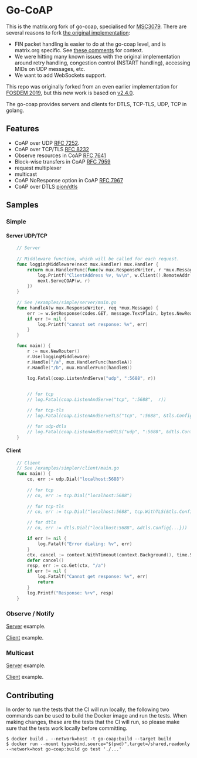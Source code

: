 # Go-CoAP

This is the matrix.org fork of go-coap, specialised for [MSC3079](https://github.com/matrix-org/matrix-doc/pull/3079).
There are several reasons to fork [the original implementation](https://github.com/plgd-dev/go-coap):
 - FIN packet handling is easier to do at the go-coap level, and is matrix.org specific.
   See [these comments](https://github.com/matrix-org/matrix-doc/blob/kegan/low-bandwidth/proposals/3079-low-bandwidth-csapi.md#potential-issues) for context.
 - We were hitting many known issues with the original implementation around retry handling, congestion control (NSTART handling),
   accessing MIDs on UDP messages, etc.
 - We want to add WebSockets support.

This repo was originally forked from an even earlier implementation for
[FOSDEM 2019](https://matrix.org/blog/2019/03/12/breaking-the-100-bps-barrier-with-matrix-meshsim-coap-proxy), but this new
work is based on [v2.4.0](https://github.com/plgd-dev/go-coap/releases/tag/v2.4.0).

The go-coap provides servers and clients for DTLS, TCP-TLS, UDP, TCP in golang.

## Features
* CoAP over UDP [RFC 7252][coap].
* CoAP over TCP/TLS [RFC 8232][coap-tcp]
* Observe resources in CoAP [RFC 7641][coap-observe]
* Block-wise transfers in CoAP [RFC 7959][coap-block-wise-transfers]
* request multiplexer
* multicast
* CoAP NoResponse option in CoAP [RFC 7967][coap-noresponse]
* CoAP over DTLS [pion/dtls][pion-dtls]

[coap]: http://tools.ietf.org/html/rfc7252
[coap-tcp]: https://tools.ietf.org/html/rfc8323
[coap-block-wise-transfers]: https://tools.ietf.org/html/rfc7959
[coap-observe]: https://tools.ietf.org/html/rfc7641
[coap-noresponse]: https://tools.ietf.org/html/rfc7967
[pion-dtls]: https://github.com/pion/dtls

## Samples

### Simple

#### Server UDP/TCP
```go
	// Server
	
	// Middleware function, which will be called for each request.
	func loggingMiddleware(next mux.Handler) mux.Handler {
		return mux.HandlerFunc(func(w mux.ResponseWriter, r *mux.Message) {
			log.Printf("ClientAddress %v, %v\n", w.Client().RemoteAddr(), r.String())
			next.ServeCOAP(w, r)
		})
	}
	
	// See /examples/simple/server/main.go
	func handleA(w mux.ResponseWriter, req *mux.Message) {
		err := w.SetResponse(codes.GET, message.TextPlain, bytes.NewReader([]byte("hello world")))
		if err != nil {
			log.Printf("cannot set response: %v", err)
		}
	}

	func main() {
		r := mux.NewRouter()
		r.Use(loggingMiddleware)
		r.Handle("/a", mux.HandlerFunc(handleA))
		r.Handle("/b", mux.HandlerFunc(handleB))

		log.Fatal(coap.ListenAndServe("udp", ":5688", r))

		
		// for tcp
		// log.Fatal(coap.ListenAndServe("tcp", ":5688",  r))

		// for tcp-tls
		// log.Fatal(coap.ListenAndServeTLS("tcp", ":5688", &tls.Config{...}, r))

		// for udp-dtls
		// log.Fatal(coap.ListenAndServeDTLS("udp", ":5688", &dtls.Config{...}, r))
	}
```
#### Client
```go
	// Client
	// See /examples/simpler/client/main.go
	func main() {
		co, err := udp.Dial("localhost:5688")
		
		// for tcp
		// co, err := tcp.Dial("localhost:5688")
		
		// for tcp-tls
		// co, err := tcp.Dial("localhost:5688", tcp.WithTLS(&tls.Config{...}))

		// for dtls
		// co, err := dtls.Dial("localhost:5688", &dtls.Config{...}))

		if err != nil {
			log.Fatalf("Error dialing: %v", err)
		}
		ctx, cancel := context.WithTimeout(context.Background(), time.Second)
		defer cancel()
		resp, err := co.Get(ctx, "/a")
		if err != nil {
			log.Fatalf("Cannot get response: %v", err)
			return
		}
		log.Printf("Response: %+v", resp)
	}
```

### Observe / Notify

[Server](examples/observe/server/main.go) example.

[Client](examples/observe/client/main.go) example.

### Multicast

[Server](examples/mcast/server/main.go) example.

[Client](examples/mcast/client/main.go) example.

## Contributing

In order to run the tests that the CI will run locally, the following two commands can be used to build the Docker image and run the tests. When making changes, these are the tests that the CI will run, so please make sure that the tests work locally before committing.

```shell
$ docker build . --network=host -t go-coap:build --target build
$ docker run --mount type=bind,source="$(pwd)",target=/shared,readonly --network=host go-coap:build go test './...'
```